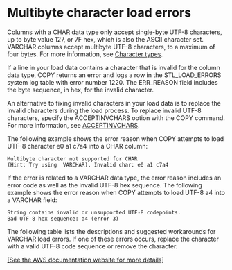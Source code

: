 # Multibyte character load errors<a name="multi-byte-character-load-errors"></a>

Columns with a CHAR data type only accept single\-byte UTF\-8 characters, up to byte value 127, or 7F hex, which is also the ASCII character set\. VARCHAR columns accept multibyte UTF\-8 characters, to a maximum of four bytes\. For more information, see [Character types](r_Character_types.md)\. 

If a line in your load data contains a character that is invalid for the column data type, COPY returns an error and logs a row in the STL\_LOAD\_ERRORS system log table with error number 1220\. The ERR\_REASON field includes the byte sequence, in hex, for the invalid character\. 

An alternative to fixing invalid characters in your load data is to replace the invalid characters during the load process\. To replace invalid UTF\-8 characters, specify the ACCEPTINVCHARS option with the COPY command\. For more information, see [ACCEPTINVCHARS](copy-parameters-data-conversion.md#acceptinvchars)\.

The following example shows the error reason when COPY attempts to load UTF\-8 character e0 a1 c7a4 into a CHAR column:

```
Multibyte character not supported for CHAR 
(Hint: Try using  VARCHAR). Invalid char: e0 a1 c7a4
```

If the error is related to a VARCHAR data type, the error reason includes an error code as well as the invalid UTF\-8 hex sequence\. The following example shows the error reason when COPY attempts to load UTF\-8 a4 into a VARCHAR field:

```
String contains invalid or unsupported UTF-8 codepoints. 
Bad UTF-8 hex sequence: a4 (error 3)
```

The following table lists the descriptions and suggested workarounds for VARCHAR load errors\. If one of these errors occurs, replace the character with a valid UTF\-8 code sequence or remove the character\.

[\[See the AWS documentation website for more details\]](http://docs.aws.amazon.com/redshift/latest/dg/multi-byte-character-load-errors.html)